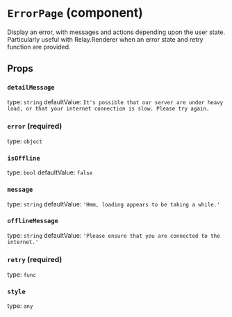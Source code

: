 `ErrorPage` (component)
=======================

Display an error, with messages and actions depending
upon the user state. Particularly useful with Relay.Renderer
when an error state and retry function are provided.

Props
-----

### `detailMessage`

type: `string`
defaultValue: ``It's possible that our server are under heavy load, or that your internet connection is slow. Please try again.``


### `error` (required)

type: `object`


### `isOffline`

type: `bool`
defaultValue: `false`


### `message`

type: `string`
defaultValue: `'Hmm, loading appears to be taking a while.'`


### `offlineMessage`

type: `string`
defaultValue: `'Please ensure that you are connected to the internet.'`


### `retry` (required)

type: `func`


### `style`

type: `any`

